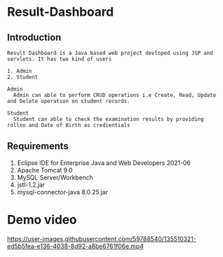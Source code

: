 # Result-Dashboard

## Introduction

    Result Dashboard is a Java based web project devloped using JSP and servlets. It has two kind of users
    
    1. Admin
    2. Student
    
    Admin
      Admin can able to perform CRUD operations i.e Create, Read, Update and Delete operation on student records. 
     
    Student
      Student can able to check the examination results by providing rollno and Date of Birth as credientials
      
## Requirements

1. Eclipse IDE for Enterprise Java and Web Developers 2021-06
2. Apache Tomcat 9.0
3. MySQL Server/Workbench
4. jstl-1.2.jar
5. mysql-connector-java 8.0.25.jar
      
# Demo video


https://user-images.githubusercontent.com/59788540/135510321-ed5b5fea-e136-4038-8d92-a8be6761f06e.mp4

